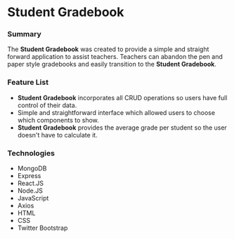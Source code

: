 Student Gradebook
===============

### Summary
The **Student Gradebook** was created to provide a simple and straight forward application to assist teachers. Teachers can abandon the pen and paper style gradebooks and easily transition to the **Student Gradebook**.

### Feature List
- **Student Gradebook** incorporates all CRUD operations so users have full control of their data.
- Simple and straightforward interface which allowed users to choose which components to show.
- **Student Gradebook** provides the average grade per student so the user doesn't have to calculate it.

### Technologies
- MongoDB
- Express
- React.JS
- Node.JS
- JavaScript
- Axios
- HTML
- CSS
- Twitter Bootstrap